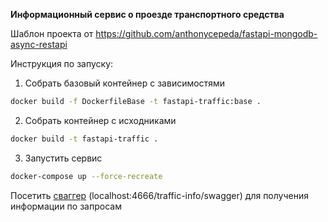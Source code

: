 **Информационный сервис о проезде транспортного средства**

Шаблон проекта от https://github.com/anthonycepeda/fastapi-mongodb-async-restapi

Инструкция по запуску:

1. Собрать базовый контейнер с зависимостями
```bash
docker build -f DockerfileBase -t fastapi-traffic:base .
```
2. Собрать контейнер с исходниками
```bash
docker build -t fastapi-traffic .
```
3. Запустить сервис
```bash
docker-compose up --force-recreate
```

Посетить [сваггер](localhost:4666/traffic-info/swagger) (localhost:4666/traffic-info/swagger) для получения информации по запросам

